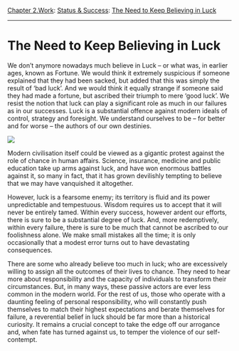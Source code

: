 [Chapter 2.Work](https://www.theschooloflife.com/thebookoflife/category/work/): [Status & Success](https://www.theschooloflife.com/thebookoflife/category/work/status-and-success/): [The Need to Keep Believing in Luck](https://www.theschooloflife.com/thebookoflife/chance/)

* * *

# The Need to Keep Believing in Luck

We don’t anymore nowadays much believe in Luck – or what was, in earlier ages, known as Fortune. We would think it extremely suspicious if someone explained that they had been sacked, but added that this was simply the result of ‘bad luck’. And we would think it equally strange if someone said they had made a fortune, but ascribed their triumph to mere ‘good luck’. We resist the notion that luck can play a significant role as much in our failures as in our successes. Luck is a substantial offence against modern ideals of control, strategy and foresight. We understand ourselves to be – for better and for worse – the authors of our own destinies.

![](https://www.theschooloflife.com/thebookoflife/wp-content/uploads/2017/05/Seiwert_-_Welt_der_Arbeit.jpg)

Modern civilisation itself could be viewed as a gigantic protest against the role of chance in human affairs. Science, insurance, medicine and public education take up arms against luck, and have won enormous battles against it, so many in fact, that it has grown devilishly tempting to believe that we may have vanquished it altogether.

However, luck is a fearsome enemy; its territory is fluid and its power unpredictable and tempestuous. Wisdom requires us to accept that it will never be entirely tamed. Within every success, however ardent our efforts, there is sure to be a substantial degree of luck. And, more redemptively, within every failure, there is sure to be much that cannot be ascribed to our foolishness alone. We make small mistakes all the time; it is only occasionally that a modest error turns out to have devastating consequences.

There are some who already believe too much in luck; who are excessively willing to assign all the outcomes of their lives to chance. They need to hear more about responsibility and the capacity of individuals to transform their circumstances. But, in many ways, these passive actors are ever less common in the modern world. For the rest of us, those who operate with a daunting feeling of personal responsibility, who will constantly push themselves to match their highest expectations and berate themselves for failure, a reverential belief in luck should be far more than a historical curiosity. It remains a crucial concept to take the edge off our arrogance and, when fate has turned against us, to temper the violence of our self-contempt.
